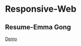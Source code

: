 # Responsive-Web
## Resume-Emma Gong

<a href="https://emmmag.github.io/Responsive-Web/" target="_blank">Demo</a>

